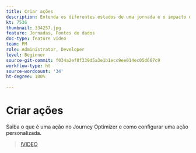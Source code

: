 ```yaml
---
title: Criar ações
description: Entenda os diferentes estados de uma jornada e o impacto da publicação.
kt: 7536
thumbnail: 334257.jpg
feature: Jornadas, Fontes de dados
doc-type: feature video
team: PM
role: Administrator, Developer
level: Beginner
source-git-commit: f034a2ef8f339d5a3e1b1ecc9ee014ec05d667c9
workflow-type: ht
source-wordcount: '34'
ht-degree: 100%

---
```



# Criar ações

Saiba o que é uma ação no Journey Optimizer e como configurar uma ação personalizada.

>[!VIDEO](https://video.tv.adobe.com/v/334257?quality=12)
